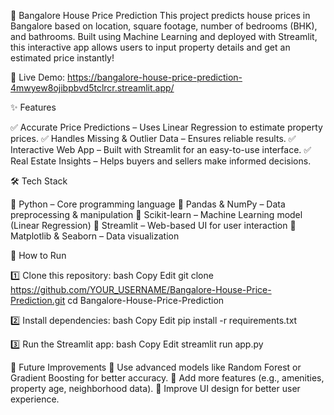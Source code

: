 🏡 Bangalore House Price Prediction
This project predicts house prices in Bangalore based on location, square footage, number of bedrooms (BHK), and bathrooms. Built using Machine Learning and deployed with Streamlit, this interactive app allows users to input property details and get an estimated price instantly!

🔗 Live Demo: https://bangalore-house-price-prediction-4mwyew8ojibpbvd5tclrcr.streamlit.app/

✨ Features

✅ Accurate Price Predictions – Uses Linear Regression to estimate property prices.
✅ Handles Missing & Outlier Data – Ensures reliable results.
✅ Interactive Web App – Built with Streamlit for an easy-to-use interface.
✅ Real Estate Insights – Helps buyers and sellers make informed decisions.

🛠️ Tech Stack

🔹 Python – Core programming language
🔹 Pandas & NumPy – Data preprocessing & manipulation
🔹 Scikit-learn – Machine Learning model (Linear Regression)
🔹 Streamlit – Web-based UI for user interaction
🔹 Matplotlib & Seaborn – Data visualization

🚀 How to Run

1️⃣ Clone this repository:
bash
Copy
Edit
git clone https://github.com/YOUR_USERNAME/Bangalore-House-Price-Prediction.git
cd Bangalore-House-Price-Prediction

2️⃣ Install dependencies:
bash
Copy
Edit
pip install -r requirements.txt

3️⃣ Run the Streamlit app:
bash
Copy
Edit
streamlit run app.py

🔮 Future Improvements
🔹 Use advanced models like Random Forest or Gradient Boosting for better accuracy.
🔹 Add more features (e.g., amenities, property age, neighborhood data).
🔹 Improve UI design for better user experience.

